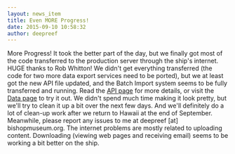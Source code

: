 ```yaml
---
layout: news_item
title: Even MORE Progress!
date: 2015-09-10 10:58:32
author: deepreef
---
```


More Progress!  It took the better part of the day, but we finally got most of the code transferred to the production server through the ship's internet. HUGE thanks to Rob Whitton! We didn't get everything transferred (the code for two more data export services need to be ported), but we at least got the new API file updated, and the Batch Import system seems to be fully transferred and running. Read the [API page] for more details, or visit the [Data page] to try it out. We didn't spend much time making it look pretty, but we'll try to clean it up a bit over the next few days. And we'll definitely do a lot of clean-up work after we return to Hawaii at the end of September. Meanwhile, please report any issues to me at deepreef [at] bishopmuseum.org. The internet problems are mostly related to uploading content. Downloading (viewing web pages and receiving email) seems to be working a bit better on the ship.

[API page]: http://bioguid.org/api#BulkUpload
[Data page]: http://bioguid.org/Data